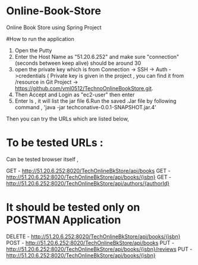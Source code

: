 # Online-Book-Store
Online Book Store using Spring Project


#How to run the application 
 
1. Open the Putty 
2. Enter the Host Name as "51.20.6.252" and make sure "connection"(seconds between keep alive)
   should be around 30
3. open the private key which is from Connection -> SSH -> Auth ->credentials ( Private key is given in the project , you can find it from /resource  in Git Project -> https://github.com/vml0512/TechnoOnlineBookStore.git.
4. Then Accept and Login as "ec2-user" then enter
5. Enter ls , it will list the jar file 
6.Run the saved .Jar file by following command , 'java -jar techconative-0.0.1-SNAPSHOT.jar.4'


Then you can try the URLs which are listed below,

# To be tested URLs :

Can be tested browser itself ,
 
 GET -   	http://51.20.6.252:8020/TechOnlineBkStore/api/books
 GET -   	http://51.20.6.252:8020/TechOnlineBkStore/api/books/{isbn}
 GET -	 	http://51.20.6.252:8020/TechOnlineBkStore/api/authors/{authorId}
 
# It should be tested only on POSTMAN Application 
 
 DELETE  -  http://51.20.6.252:8020/TechOnlineBkStore/api/books/{isbn}
 POST -		http://51.20.6.252:8020/TechOnlineBkStore/api/books
 PUT -		http://51.20.6.252:8020/TechOnlineBkStore/api/books/{isbn}/reviews
 PUT  -		http://51.20.6.252:8020/TechOnlineBkStore/api/books/{isbn}